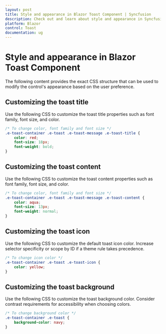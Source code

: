 ```yaml
---
layout: post
title: Style and appearance in Blazor Toast Component | Syncfusion
description: Check out and learn about style and appearance in Syncfusion Blazor Toast component and more.
platform: Blazor
control: Toast
documentation: ug
---
```


# Style and appearance in Blazor Toast Component

The following content provides the exact CSS structure that can be used to modify the control's appearance based on the user preference.

## Customizing the toast title

Use the following CSS to customize the toast title properties such as font family, font size, and color.

```css
/* To change color, font family and font size */
.e-toast-container .e-toast .e-toast-message .e-toast-title {
    color: red;
    font-size: 18px;
    font-weight: bold;
}
```

## Customizing the toast content

Use the following CSS to customize the toast content properties such as font family, font size, and color.

```css
/* To change color, font family and font size */
.e-toast-container .e-toast .e-toast-message .e-toast-content {
    color: aqua;
    font-size: 13px;
    font-weight: normal;
}
```

## Customizing the toast icon

Use the following CSS to customize the default toast icon color. Increase selector specificity or scope by ID if a theme rule takes precedence.

```css
/* To change icon color */
.e-toast-container .e-toast .e-toast-icon {
    color: yellow;
}
```

## Customizing the toast background

Use the following CSS to customize the toast background color. Consider contrast requirements for accessibility when choosing colors.

```css
/* To change background color */
.e-toast-container .e-toast {
    background-color: navy;
}
```